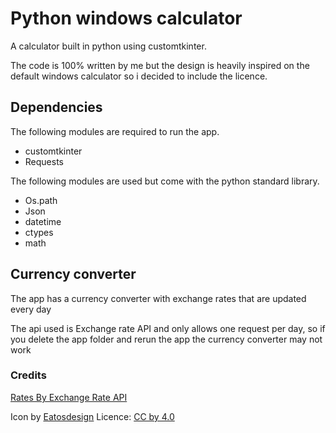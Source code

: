 # Python windows calculator
A calculator built in python using customtkinter.

The code is 100% written by me but the design is heavily inspired on the default windows calculator so i decided to include the licence.
## Dependencies
The following modules are required to run the app.
* customtkinter
* Requests

The following modules are used but come with the python standard library.
- Os.path
- Json
- datetime
- ctypes
- math
## Currency converter
The app has a currency converter with exchange rates that are updated every day

The api used is Exchange rate API and only allows one request per day, so if you delete the app folder and rerun the app the currency converter may not work
### Credits
<a href="https://www.exchangerate-api.com">Rates By Exchange Rate API</a>

Icon by <a href="https://www.deviantart.com/eatosdesign" >Eatosdesign</a> Licence: <a href="https://creativecommons.org/licenses/by-nd/4.0/" >CC by 4.0 </a>